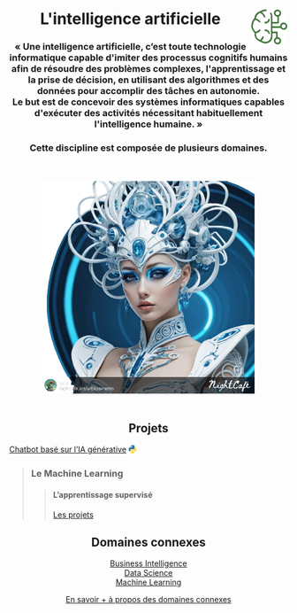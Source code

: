 <h1 align="center"><b>L'intelligence artificielle</b> <a href="https://github.com/MiKL5/"><img src="https://github.com/MiKL5/BI/raw/master/assets/bi.svg" alt="L'intelligence artificielle" align="right" height="64px"></a></h1>

<div align="center">
    <h3>« Une intelligence artificielle, c’est toute technologie informatique capable d'imiter des processus cognitifs humains afin de résoudre des problèmes complexes, l'apprentissage et la prise de décision, en utilisant des algorithmes et des données pour accomplir des tâches en autonomie.<br>Le but est de concevoir des systèmes informatiques capables d'exécuter des activités nécessitant habituellement l'intelligence humaine. »</h3>
    <h3>Cette discipline est composée de plusieurs domaines.</h3><br><br>
    <a href="docs"><img src="assets/images/ai.png" alt="Intelligence artificielle"></a>
    <br>
    <br>

## **Projets**
</div>

[Chatbot basé sur l’IA générative](https://github.com/MiKL5/Python/blob/master/projets/firstChatbot) <a href="docs"><img align="center" src="https://github.com/MiKL5/Python/raw/master/assets/Python-logo-notext.svg" alt="Python" height="18px"></a>  
> ### **Le Machine Learning**
>> #### **L’apprentissage supervisé**
>> [Les projets](https://github.com/MiKL5/machineLearning/)


<div align="center">

<!-- ## [**Documentation**](docs) -->

## Domaines connexes
[Business Intelligence](https://github.com/MiKL5/BI/)  
[Data Science](https://github.com/MiKL5/DS)  
[Machine Learning](https://github.com/MiKL5/machineLearning)  
<!-- [Internet Of Things (IOT)](https://github.com/MiKL5/iot)   -->
<!-- [Artificial Intelligence Of Things (AIOT)](https://github.com/MiKL5/aiot)   -->
<!-- [Robotique](https://github.com/MiKL5/robotics)   -->

[En savoir + à propos des domaines connexes](docs/basics/relatedFields)  